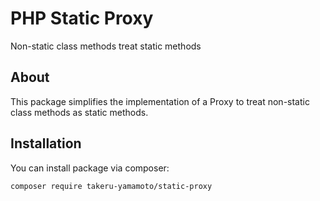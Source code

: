 # PHP Static Proxy

Non-static class methods treat static methods

## About

This package simplifies the implementation of a Proxy to treat non-static class methods as static methods.

## Installation

You can install package via composer:

```
composer require takeru-yamamoto/static-proxy
```
